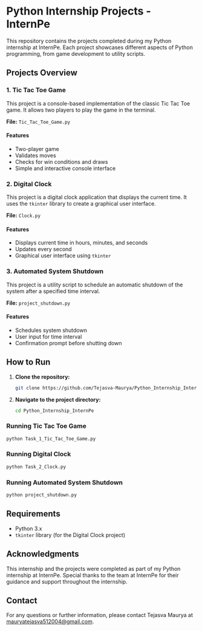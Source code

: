 # Python Internship Projects - InternPe

This repository contains the projects completed during my Python internship at InternPe. Each project showcases different aspects of Python programming, from game development to utility scripts.

## Projects Overview

### 1. Tic Tac Toe Game
This project is a console-based implementation of the classic Tic Tac Toe game. It allows two players to play the game in the terminal.

**File:** `Tic_Tac_Toe_Game.py`

#### Features
- Two-player game
- Validates moves
- Checks for win conditions and draws
- Simple and interactive console interface

### 2. Digital Clock
This project is a digital clock application that displays the current time. It uses the `tkinter` library to create a graphical user interface.

**File:** `Clock.py`

#### Features
- Displays current time in hours, minutes, and seconds
- Updates every second
- Graphical user interface using `tkinter`

### 3. Automated System Shutdown
This project is a utility script to schedule an automatic shutdown of the system after a specified time interval.

**File:** `project_shutdown.py`

#### Features
- Schedules system shutdown
- User input for time interval
- Confirmation prompt before shutting down

## How to Run

1. **Clone the repository:**
   ```bash
   git clone https://github.com/Tejasva-Maurya/Python_Internship_InternPe.git
   ```
2. **Navigate to the project directory:**
   ```bash
   cd Python_Internship_InternPe
   ```

### Running Tic Tac Toe Game
```bash
python Task_1_Tic_Tac_Toe_Game.py
```

### Running Digital Clock
```bash
python Task_2_Clock.py
```

### Running Automated System Shutdown
```bash
python project_shutdown.py
```

## Requirements

- Python 3.x
- `tkinter` library (for the Digital Clock project)

## Acknowledgments

This internship and the projects were completed as part of my Python internship at InternPe. Special thanks to the team at InternPe for their guidance and support throughout the internship.

## Contact

For any questions or further information, please contact Tejasva Maurya at mauryatejasva512004@gmail.com.
